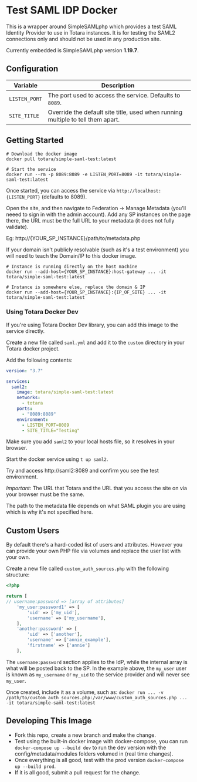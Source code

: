 # Test SAML IDP Docker

This is a wrapper around SimpleSAMLphp which provides a test SAML Identity Provider to use in Totara instances. It is
for testing the SAML2 connections only and should not be used in any production site.

Currently embedded is SimpleSAMLphp version **1.19.7**.

## Configuration

| Variable      | Description                                                                                                                                             |
|---------------|---------------------------------------------------------------------------------------------------------------------------------------------------------|
| `LISTEN_PORT` | The port used to access the service. Defaults to `8089`.                                                                                                |
| `SITE_TITLE`  | Override the default site title, used when running multiple to tell them apart.                                                                         |

## Getting Started

```shell
# Download the docker image
docker pull totara/simple-saml-test:latest

# Start the service
docker run --rm -p 8089:8089 -e LISTEN_PORT=8089 -it totara/simple-saml-test:latest
```

Once started, you can access the service via `http://localhost:{LISTEN_PORT}` (defaults to 8089).

Open the site, and then navigate to Federation -> Manage Metadata (you'll neeed to sign in with the admin account).
Add any SP instances on the page there, the URL must be the full URL to your metadata (it does not fully validate).

Eg: http://{YOUR_SP_INSTANCE}/path/to/metadata.php

If your domain isn't publicly resolvable (such as it's a test environment) you will need to teach the
Domain/IP to this docker image.

```shell
# Instance is running directly on the host machine
docker run --add-host={YOUR_SP_INSTANCE}:host-gateway ... -it totara/simple-saml-test:latest

# Instance is somewhere else, replace the domain & IP
docker run --add-host={YOUR_SP_INSTANCE}:{IP_OF_SITE} ... -it totara/simple-saml-test:latest
```

### Using Totara Docker Dev

If you're using Totara Docker Dev library, you can add this image to the service directly.

Create a new file called `saml.yml` and add it to the `custom` directory in your Totara docker project.

Add the following contents:

```yaml
version: "3.7"

services:
  saml2:
    image: totara/simple-saml-test:latest
    networks:
      - totara
    ports:
      - "8089:8089"
    environment:
      - LISTEN_PORT=8089
      - SITE_TITLE="Testing"
```

Make sure you add `saml2` to your local hosts file, so it resolves in your browser.

Start the docker service using `t up saml2`.

Try and access http://saml2:8089 and confirm you see the test environment.

*Important*: The URL that Totara and the URL that you access the site on via your browser must be the same.

The path to the metadata file depends on what SAML plugin you are using which is why it's not specified here.

## Custom Users
By default there's a hard-coded list of users and attributes. However you can provide your own PHP file via volumes and replace the user list with your own.

Create a new file called `custom_auth_sources.php` with the following structure:
```php
<?php

return [
// username:password => [array of attributes]
    'my_user:password1' => [
        'uid' => ['my_uid'],
        'username' => ['my_username'],
    ],
    'another:password' => [
        'uid' => ['another'],
        'username' => ['annie_example'],
        'firstname' => ['annie']
    ],
```

The `username:password` section applies to the IdP, while the internal array is what will be posted back to the SP.
In the example above, the `my_user` user is known as `my_username` or `my_uid` to the service provider and will never see `my_user`.

Once created, include it as a volume, such as:
`docker run ... -v /path/to/custom_auth_sources.php:/var/www/custom_auth_sources.php ... -it totara/simple-saml-test:latest`


## Developing This Image

* Fork this repo, create a new branch and make the change.
* Test using the built-in docker image with docker-compose, you can run `docker-compose up --build dev` to run the dev version with the config/metadata/modules folders volumed in (real time changes).
* Once everything is all good, test with the prod version `docker-compose up --build prod`.
* If it is all good, submit a pull request for the change.
